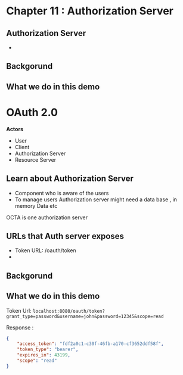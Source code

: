 # Chapter 11 : Authorization Server

## Authorization Server
* 

## Backgorund

## What we do in this demo 

# OAuth 2.0 

**Actors** <br>
* User 
* Client 
* Authorization Server
* Resource Server


## Learn about Authorization Server
* Component who is aware of the users 
* To manage users Authorization server might need a data base , in memory Data etc 

OCTA is one authorization server 

## URLs that Auth server exposes 
* Token URL:  /oauth/token
*  

## Backgorund

## What we do in this demo 



Token Url:
`localhost:8080/oauth/token?grant_type=password&username=john&password=12345&scope=read`

Response :
````json
{
    "access_token": "fdf2a0c1-c30f-46fb-a170-cf3652ddf58f",
    "token_type": "bearer",
    "expires_in": 43199,
    "scope": "read"
}
````


